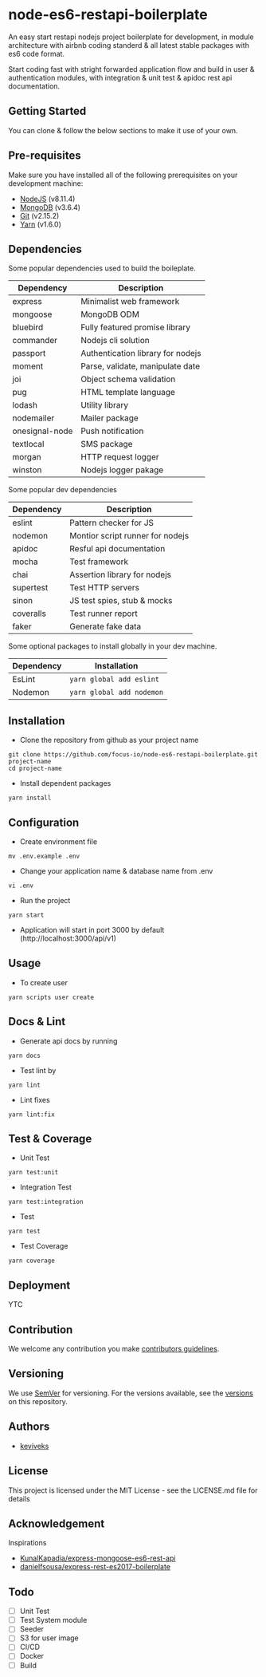 # node-es6-restapi-boilerplate

An easy start restapi nodejs project boilerplate for development, in module architecture with airbnb coding standerd & all latest stable packages with es6 code format.

Start coding fast with stright forwarded application flow and build in user & authentication modules, with integration & unit test & apidoc rest api documentation.


## Getting Started

You can clone & follow the below sections to make it use of your own.


## Pre-requisites

Make sure you have installed all of the following prerequisites on your development machine:

- [NodeJS](https://nodejs.org/en/) (v8.11.4)
- [MongoDB](http://www.mongodb.org/downloads) (v3.6.4)
- [Git](https://git-scm.com/downloads) (v2.15.2)
- [Yarn](https://yarnpkg.com/en/) (v1.6.0)


## Dependencies

Some popular dependencies used to build the boileplate.

| Dependency  | Description |
|-------------|-------------|
| express | Minimalist web framework |
| mongoose | MongoDB ODM |
| bluebird  | Fully featured promise library |
| commander | Nodejs cli solution |
| passport | Authentication library for nodejs |
| moment | Parse, validate, manipulate date |
| joi | Object schema validation |
| pug | HTML template language |
| lodash | Utility library |
| nodemailer | Mailer package |
| onesignal-node | Push notification |
| textlocal | SMS package |
| morgan | HTTP request logger |
| winston | Nodejs logger pakage |

Some popular dev dependencies

| Dependency  | Description |
|-------------|-------------|
| eslint | Pattern checker for JS |
| nodemon | Montior script runner for nodejs |
| apidoc | Resful api documentation |
| mocha | Test framework |
| chai | Assertion library for nodejs |
| supertest | Test HTTP servers |
| sinon | JS test spies, stub & mocks |
| coveralls | Test runner report |
| faker | Generate fake data |

Some optional packages to install globally in your dev machine.

| Dependency  | Installation |
|-------------|--------------|
| EsLint  | `yarn global add eslint`  |
| Nodemon | `yarn global add nodemon` |


## Installation

- Clone the repository from github as your project name
```shell
git clone https://github.com/focus-io/node-es6-restapi-boilerplate.git project-name
cd project-name
```

- Install dependent packages
```shell
yarn install
```


## Configuration

- Create environment file
```shell
mv .env.example .env
```

- Change your application name & database name from .env
```shell
vi .env
```

- Run the project
```shell
yarn start
```

- Application will start in port 3000 by default (http://localhost:3000/api/v1)


## Usage


- To create user
```shell
yarn scripts user create
```


## Docs & Lint

- Generate api docs by running
```shell
yarn docs
```

- Test lint by
```shell
yarn lint
```

- Lint fixes
```shell
yarn lint:fix
```


## Test & Coverage

- Unit Test
```shell
yarn test:unit
```

- Integration Test
```shell
yarn test:integration
```

- Test
```shell
yarn test
```

- Test Coverage
```shell
yarn coverage
```


## Deployment

YTC


## Contribution

We welcome any contribution you make [contributors guidelines](https://help.github.com/articles/setting-guidelines-for-repository-contributors/).


## Versioning

We use [SemVer](http://semver.org/) for versioning. For the versions available, see the [versions](https://github.com/focus-io/node-es6-restapi-boilerplate/releases) on this repository.


## Authors

* [keviveks](https://github.com/keviveks)


## License

This project is licensed under the MIT License - see the LICENSE.md file for details


## Acknowledgement

Inspirations
- [KunalKapadia/express-mongoose-es6-rest-api](https://github.com/KunalKapadia/express-mongoose-es6-rest-api)
- [danielfsousa/express-rest-es2017-boilerplate](https://github.com/danielfsousa/express-rest-es2017-boilerplate)

## Todo

- [ ] Unit Test
- [ ] Test System module
- [ ] Seeder
- [ ] S3 for user image
- [ ] CI/CD
- [ ] Docker
- [ ] Build

